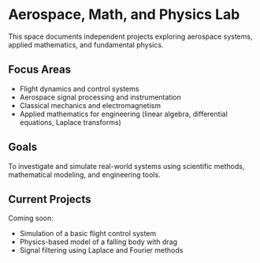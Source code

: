 # Aerospace, Math, and Physics Lab

This space documents independent projects exploring aerospace systems, applied mathematics, and fundamental physics.

## Focus Areas
- Flight dynamics and control systems
- Aerospace signal processing and instrumentation
- Classical mechanics and electromagnetism
- Applied mathematics for engineering (linear algebra, differential equations, Laplace transforms)

## Goals
To investigate and simulate real-world systems using scientific methods, mathematical modeling, and engineering tools.

## Current Projects
Coming soon:
- Simulation of a basic flight control system
- Physics-based model of a falling body with drag
- Signal filtering using Laplace and Fourier methods
